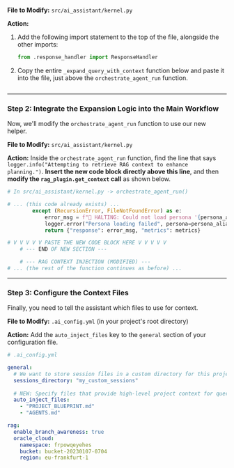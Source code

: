 **File to Modify:** `src/ai_assistant/kernel.py`

**Action:**
1.  Add the following import statement to the top of the file, alongside the other imports:
    ```python
    from .response_handler import ResponseHandler
    ```
2.  Copy the entire `_expand_query_with_context` function below and paste it into the file, just above the `orchestrate_agent_run` function.

```python
```

---

### **Step 2: Integrate the Expansion Logic into the Main Workflow**

Now, we'll modify the `orchestrate_agent_run` function to use our new helper.

**File to Modify:** `src/ai_assistant/kernel.py`

**Action:**
Inside the `orchestrate_agent_run` function, find the line that says `logger.info("Attempting to retrieve RAG context to enhance planning.")`. **Insert the new code block directly above this line**, and then **modify the `rag_plugin.get_context` call** as shown below.

```python
# In src/ai_assistant/kernel.py -> orchestrate_agent_run()

# ... (this code already exists) ...
        except (RecursionError, FileNotFoundError) as e:
            error_msg = f"🛑 HALTING: Could not load persona '{persona_alias}'. Reason: {e}"
            logger.error("Persona loading failed", persona=persona_alias, error=str(e))
            return {"response": error_msg, "metrics": metrics}

# V V V V V PASTE THE NEW CODE BLOCK HERE V V V V V
    # --- END OF NEW SECTION ---

    # --- RAG CONTEXT INJECTION (MODIFIED) ---
# ... (the rest of the function continues as before) ...
```

---

### **Step 3: Configure the Context Files**

Finally, you need to tell the assistant which files to use for context.

**File to Modify:** `.ai_config.yml` (in your project's root directory)

**Action:**
Add the `auto_inject_files` key to the `general` section of your configuration file.

```yaml
# .ai_config.yml

general:
  # We want to store session files in a custom directory for this project.
  sessions_directory: "my_custom_sessions"
  
  # NEW: Specify files that provide high-level project context for query expansion.
  auto_inject_files:
    - "PROJECT_BLUEPRINT.md"
    - "AGENTS.md"

rag:
  enable_branch_awareness: true
  oracle_cloud:
    namespace: frpowqeyehes
    bucket: bucket-20230107-0704
    region: eu-frankfurt-1